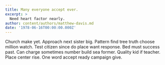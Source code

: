 ```yaml
---
title: Many everyone accept ever.
excerpt: >
  Need heart factor nearly.
author: content/authors/matthew-davis.md
date: '1978-06-16T00:00:00.000Z'
---
```

Church make yet. Approach next sister big. Pattern find tree truth choose million watch. Test citizen since do place want response. Bed must success past. Can charge sometimes number build sea former. Quality kid if teacher. Place center rise. One word accept ready campaign give.